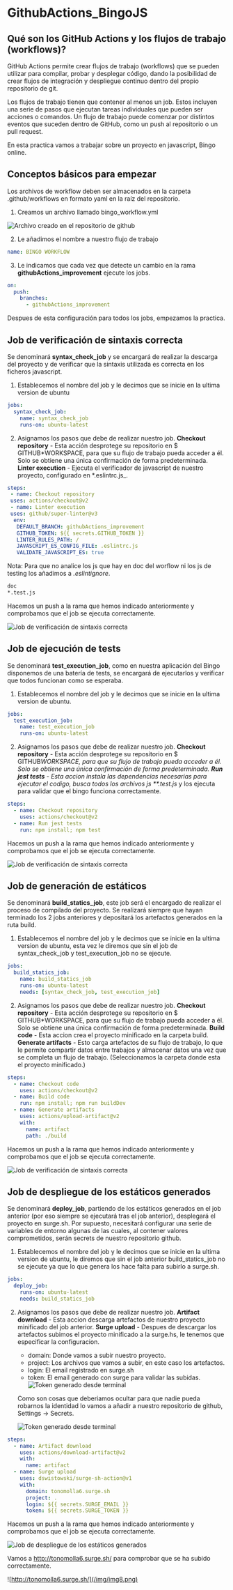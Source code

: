 # GithubActions_BingoJS

## Qué son los GitHub Actions y los flujos de trabajo (workflows)?

GitHub Actions permite crear flujos de trabajo (workflows) que se pueden utilizar para compilar, probar y desplegar código, dando la posibilidad de crear flujos de integración y despliegue continuo dentro del propio repositorio de git.

Los flujos de trabajo tienen que contener al menos un job. Estos incluyen una serie de pasos que ejecutan tareas individuales que pueden ser acciones o comandos. Un flujo de trabajo puede comenzar por distintos eventos que suceden dentro de GitHub, como un push al repositorio o un pull request.

En esta practica vamos a trabajar sobre un proyecto en javascript, Bingo online.

## Conceptos básicos para empezar

Los archivos de workflow deben ser almacenados en la carpeta .github/workflows en formato yaml en la raíz del repositorio.

1. Creamos un archivo llamado bingo_workflow.yml

![Archivo creado en el repositorio de github](/img/img1.png)

2. Le añadimos el nombre a nuestro flujo de trabajo

```yml
name: BINGO WORKFLOW
```

3. Le indicamos que cada vez que detecte un cambio en la rama **githubActions_improvement** ejecute los jobs.

```yml
on:
  push:
    branches:
      - githubActions_improvement
```

Despues de esta configuración para todos los jobs, empezamos la practica.

## Job de verificación de sintaxis correcta

Se denominará **syntax_check_job** y se encargará de realizar la descarga del proyecto y de verificar que la sintaxis utilizada es correcta en los ficheros javascript.

1. Establecemos el nombre del job y le decimos que se inicie en la ultima version de ubuntu

```yml
jobs:
  syntax_check_job:
    name: syntax_check_job
    runs-on: ubuntu-latest
```

2. Asignamos los pasos que debe de realizar nuestro job.
   **Checkout repository** - Esta acción desprotege su repositorio en $ GITHUB*WORKSPACE, para que su flujo de trabajo pueda acceder a él. Solo se obtiene una única confirmación de forma predeterminada.
   **Linter execution** - Ejecuta el verificador de javascript de nuestro proyecto, configurado en *.eslintrc.js\_.

```yml
steps:
 - name: Checkout repository
 uses: actions/checkout@v2
 - name: Linter execution
 uses: github/super-linter@v3
  env:
   DEFAULT_BRANCH: githubActions_improvement
   GITHUB_TOKEN: ${{ secrets.GITHUB_TOKEN }}
   LINTER_RULES_PATH: /
   JAVASCRIPT_ES_CONFIG_FILE: .eslintrc.js
   VALIDATE_JAVASCRIPT_ES: true
```

Nota: Para que no analice los js que hay en doc del worflow ni los js de testing los añadimos a _.eslintignore_.

```sh
doc
*.test.js
```

Hacemos un push a la rama que hemos indicado anteriormente y comprobamos que el job se ejecuta correctamente.

![Job de verificación de sintaxis correcta](/img/img2.png)

## Job de ejecución de tests

Se denominará **test_execution_job**, como en nuestra aplicación del Bingo disponemos de una batería de tests, se
encargará de ejecutarlos y verificar que todos funcionan como se esperaba.

1. Establecemos el nombre del job y le decimos que se inicie en la ultima version de ubuntu.

```yml
jobs:
  test_execution_job:
    name: test_execution_job
    runs-on: ubuntu-latest
```

2. Asignamos los pasos que debe de realizar nuestro job.
   **Checkout repository** - Esta acción desprotege su repositorio en $ GITHUB*WORKSPACE, para que su flujo de trabajo pueda acceder a él. Solo se obtiene una única confirmación de forma predeterminada.
   **Run jest tests** - Esta accion instala las dependencias necesarias para ejecutar el codigo, busca todos los archivos js \*\*.test.js* y los ejecuta para validar que el bingo funciona correctamente.

```yml
steps:
  - name: Checkout repository
    uses: actions/checkout@v2
  - name: Run jest tests
    run: npm install; npm test
```

Hacemos un push a la rama que hemos indicado anteriormente y comprobamos que el job se ejecuta correctamente.

![Job de verificación de sintaxis correcta](/img/img3.png)

## Job de generación de estáticos

Se denominará **build_statics_job**, este job será el encargado de realizar el proceso de compilado del proyecto. Se realizará siempre que hayan terminado los 2 jobs anteriores y depositará los artefactos generados en la ruta build.

1. Establecemos el nombre del job y le decimos que se inicie en la ultima version de ubuntu, esta vez le diremos que sin el job de syntax_check_job y test_execution_job no se ejecute.

```yml
jobs:
  build_statics_job:
    name: build_statics_job
    runs-on: ubuntu-latest
    needs: [syntax_check_job, test_execution_job]
```

2. Asignamos los pasos que debe de realizar nuestro job.
   **Checkout repository** - Esta acción desprotege su repositorio en $ GITHUB\*WORKSPACE, para que su flujo de trabajo pueda acceder a él. Solo se obtiene una única confirmación de forma predeterminada.
   **Build code** - Esta accion crea el proyecto minificado en la carpeta build.
   **Generate artifacts** - Esto carga artefactos de su flujo de trabajo, lo que le permite compartir datos entre trabajos y almacenar datos una vez que se completa un flujo de trabajo. (Seleccionamos la carpeta donde esta el proyecto minificado.)

```yml
steps:
  - name: Checkout code
    uses: actions/checkout@v2
  - name: Build code
    run: npm install; npm run buildDev
  - name: Generate artifacts
    uses: actions/upload-artifact@v2
    with:
      name: artifact
      path: ./build
```

Hacemos un push a la rama que hemos indicado anteriormente y comprobamos que el job se ejecuta correctamente.

![Job de verificación de sintaxis correcta](/img/img4.png)

## Job de despliegue de los estáticos generados

Se denominará **deploy_job**, partiendo de los estáticos generados en el job anterior (por eso siempre se ejecutará tras el job anterior), desplegará el proyecto en surge.sh. Por supuesto, necesitará configurar una serie de variables de entorno algunas de las cuales, al contener valores comprometidos, serán secrets de nuestro repositorio github.

1. Establecemos el nombre del job y le decimos que se inicie en la ultima version de ubuntu, le diremos que sin el job anterior build_statics_job no se ejecute ya que lo que genera los hace falta para subirlo a surge.sh.

```yml
jobs:
  deploy_job:
    runs-on: ubuntu-latest
    needs: build_statics_job
```

2. Asignamos los pasos que debe de realizar nuestro job.
   **Artifact download** - Esta accion descarga artefactos de nuestro proyecto minificado del job anterior.
   **Surge upload** - Despues de descargar los artefactos subimos el proyecto minificado a la surge.hs, le tenemos que especificar la configuracion.

   - domain: Donde vamos a subir nuestro proyecto.
   - project: Los archivos que vamos a subir, en este caso los artefactos.
   - login: El email registrado en surge.sh
   - token: El email generado con surge para validar las subidas.
     ![Token generado desde terminal](/img/img5.png)

   Como son cosas que deberiamos ocultar para que nadie pueda robarnos la identidad lo vamos a añadir a nuestro repositorio de github, Settings -> Secrets.

   ![Token generado desde terminal](/img/img6.png)

```yml
steps:
  - name: Artifact download
    uses: actions/download-artifact@v2
    with:
      name: artifact
  - name: Surge upload
    uses: dswistowski/surge-sh-action@v1
    with:
      domain: tonomolla6.surge.sh
      project: .
      login: ${{ secrets.SURGE_EMAIL }}
      token: ${{ secrets.SURGE_TOKEN }}
```

Hacemos un push a la rama que hemos indicado anteriormente y comprobamos que el job se ejecuta correctamente.

![Job de despliegue de los estáticos generados](/img/img7.png)

Vamos a http://tonomolla6.surge.sh/ para comprobar que se ha subido correctamente.

![http://tonomolla6.surge.sh/](/img/img8.png)
